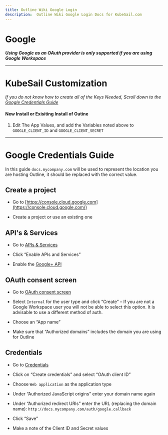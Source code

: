 ```yaml
---
title: Outline Wiki Google Login
description:  Outline Wiki Google Login Docs for KubeSail.com
---
```

# Google
***Using Google as an OAuth provider is only supported if you are using Google Workspace***

---

# KubeSail Customization

*If you do not know how to create all of the Keys Needed, Scroll down to the [Google Credentials Guide](#google-credentials-guide)*
#### New Install or Exisiting Install of Outine
1. Edit The App Values, and add the Variables noted above to `GOOGLE_CLIENT_ID` and `GOOGLE_CLIENT_SECRET`


---
# Google Credentials Guide

In this guide `docs.mycompany.com` will be used to represent the location you are hosting Outline, it should be replaced with the correct value.
## Create a project

-   Go to [https://console.cloud.google.com](https://console.cloud.google.com/)  
    
-   Create a project or use an existing one
    

## API's & Services

-   Go to [APIs & Services](https://console.cloud.google.com/apis/dashboard)  
    
-   Click “Enable APIs and Services”
    
-   Enable the [Google+ API](https://console.cloud.google.com/apis/library/plus.googleapis.com)  
    

## OAuth consent screen

-   Go to [OAuth consent screen](https://console.cloud.google.com/apis/credentials/consent)  
    
-   Select `Internal` for the user type and click “Create” – If you are not a Google Workspace user you will not be able to select this option. It is advisable to use a different method of auth.
    
-   Choose an “App name”
    
-   Make sure that “Authorized domains” includes the domain you are using for Outline
    

## Credentials

-   Go to [Credentials](https://console.cloud.google.com/apis/credentials)  
    
-   Click on “Create credentials” and select “OAuth client ID”
    
-   Choose `Web application` as the application type
    
-   Under “Authorized JavaScript origins” enter your domain name again
    
-   Under “Authorized redirect URIs” enter the URL (replacing the domain name): `http://docs.mycompany.com/auth/google.callback`
    
-   Click “Save”
    
-   Make a note of the Client ID and Secret values



